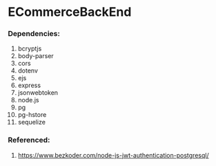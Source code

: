 # ECommerceBackEnd

###  Dependencies:
1.  bcryptjs
2.  body-parser
3.  cors
4.  dotenv
5.  ejs
6.  express
7.  jsonwebtoken
8.  node.js
9.  pg
10. pg-hstore
11. sequelize

###  Referenced:
1.  https://www.bezkoder.com/node-js-jwt-authentication-postgresql/